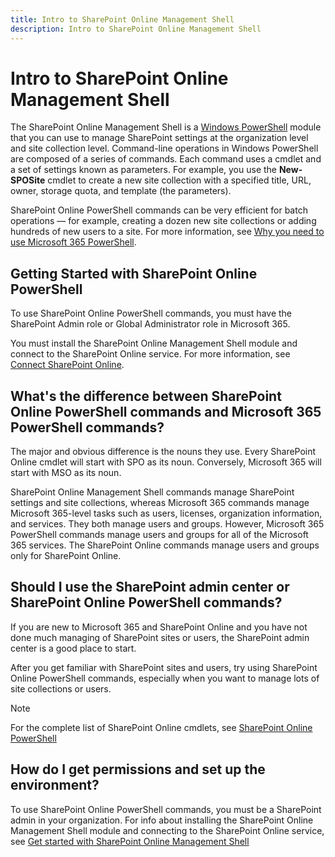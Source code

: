 ```yaml
---
title: Intro to SharePoint Online Management Shell
description: Intro to SharePoint Online Management Shell
---
```


# Intro to SharePoint Online Management Shell

The SharePoint Online Management Shell is a [Windows PowerShell](/powershell/scripting/windows-powershell/install/windows-powershell-system-requirements) module that you can use to manage SharePoint settings at the organization level and site collection level. Command-line operations in Windows PowerShell are composed of a series of commands. Each command uses a cmdlet and a set of settings known as parameters. For example, you use the **New-SPOSite** cmdlet to create a new site collection with a specified title, URL, owner, storage quota, and template (the parameters).

SharePoint Online PowerShell commands can be very efficient for batch operations — for example, creating a dozen new site collections or adding hundreds of new users to a site. For more information, see [Why you need to use Microsoft 365 PowerShell](/office365/enterprise/powershell/why-you-need-to-use-office-365-powershell).

## Getting Started with SharePoint Online PowerShell

To use SharePoint Online PowerShell commands, you must have the SharePoint Admin role or Global Administrator role in Microsoft 365.

You must install the SharePoint Online Management Shell module and connect to the SharePoint Online service. For more information, see [Connect SharePoint Online](connect-sharepoint-online.md).

## What's the difference between SharePoint Online PowerShell commands and Microsoft 365 PowerShell commands?

The major and obvious difference is the nouns they use. Every SharePoint Online cmdlet will start with SPO as its noun. Conversely, Microsoft 365 will start with MSO as its noun.

SharePoint Online Management Shell commands manage SharePoint settings and site collections, whereas Microsoft 365 commands manage Microsoft 365-level tasks such as users, licenses, organization information, and services. They both manage users and groups. However, Microsoft 365 PowerShell commands manage users and groups for all of the Microsoft 365 services. The SharePoint Online commands manage users and groups only for SharePoint Online.

## Should I use the SharePoint admin center or SharePoint Online PowerShell commands?

If you are new to Microsoft 365 and SharePoint Online and you have not done much managing of SharePoint sites or users, the SharePoint admin center is a good place to start.

After you get familiar with SharePoint sites and users, try using SharePoint Online PowerShell commands, especially when you want to manage lots of site collections or users.

> [!NOTE]
> For the complete list of SharePoint Online cmdlets, see [SharePoint Online PowerShell](/powershell/module/sharepoint-online/)

## How do I get permissions and set up the environment?

To use SharePoint Online PowerShell commands, you must be a SharePoint admin in your organization. For info about installing the SharePoint Online Management Shell module and connecting to the SharePoint Online service, see [Get started with SharePoint Online Management Shell](connect-sharepoint-online.md)
